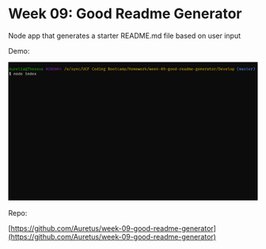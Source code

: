 # Week 09: Good Readme Generator

Node app that generates a starter README.md file based on user input

Demo:

![Demo](demo.gif)

Repo:

[https://github.com/Auretus/week-09-good-readme-generator](https://github.com/Auretus/week-09-good-readme-generator)